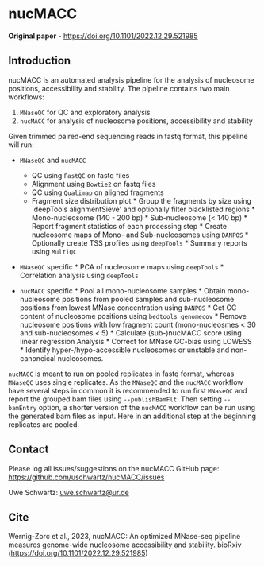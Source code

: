 # nucMACC

**Original paper** - https://doi.org/10.1101/2022.12.29.521985

## Introduction
nucMACC is an automated analysis pipeline for the analysis of nucleosome positions, accessibility and stability. The pipeline contains two main workflows:

1. `MNaseQC` for QC and  exploratory analysis
2. `nucMACC` for analysis of nucleosome positions, accessibility and stability

Given trimmed paired-end sequencing reads in fastq format, this pipeline will run:

* `MNaseQC` and `nucMACC`
  * QC using `FastQC` on fastq files
  * Alignment using `Bowtie2` on fastq files
  * QC using `Qualimap` on aligned fragments
  * Fragment size distribution plot
        * Group the fragments by size using 'deepTools alignmentSieve' and optionally filter blacklisted regions
                * Mono-nucleosome (140 - 200 bp)
                * Sub-nucleosome (< 140 bp)
        * Report fragment statistics of each processing step
        * Create nucleosome maps of Mono- and Sub-nucleosomes using `DANPOS`
        * Optionally create TSS profiles using `deepTools`
        * Summary reports using `MultiQC`

* `MNaseQC` specific
        * PCA of nucleosome maps using `deepTools`
        * Correlation analysis using `deepTools`

* `nucMACC` specific
        * Pool all mono-nucleosome samples
        * Obtain mono-nucleosome positions from pooled samples and sub-nucleosome positions from lowest MNase concentration using `DANPOS`
        * Get GC content of nucleosome positions using `bedtools genomecov`
        * Remove nucleosome positions with low fragment count (mono-nucleosmes < 30 and sub-nucleosomes < 5)
        * Calculate (sub-)nucMACC score using linear regression Analysis
        * Correct for MNase GC-bias using LOWESS
        * Identify hyper-/hypo-accessible nucleosomes or unstable and non-canoncical nucleosomes.

`nucMACC` is meant to run on pooled replicates in fastq format, whereas `MNaseQC` uses single replicates. As the `MNaseQC` and the `nucMACC` workflow have several steps in common it is recommended to run first `MNaseQC` and report the grouped bam files using `--publishBamFlt`. Then setting `--bamEntry` option, a shorter version of the `nucMACC` workflow can be run using the generated bam files as input. Here in an additional step at the beginning replicates are pooled.

## Contact

Please log all issues/suggestions on the nucMACC GitHub page: https://github.com/uschwartz/nucMACC/issues

Uwe Schwartz: uwe.schwartz@ur.de

## Cite

Wernig-Zorc et al., 2023, nucMACC: An optimized MNase-seq pipeline measures genome-wide nucleosome accessibility and stability. bioRxiv (https://doi.org/10.1101/2022.12.29.521985)
